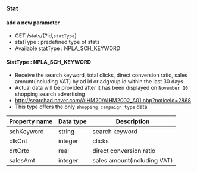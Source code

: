 ### Stat

#### add a new parameter
* GET /stats/{?id,`statType`}
* statType : predefined type of stats
* Available statType : NPLA_SCH_KEYWORD

#### StatType : NPLA_SCH_KEYWORD
* Receive the search keyword, total clicks, direct conversion ratio, sales amount(including VAT) by ad id or adgroup id within the last 30 days
* Actual data will be provided after it has been displayed on `November 10` shopping search advertising 
 * http://searchad.naver.com/AIHM20/AIHM2002_A01.nbp?noticeId=2868
* This type offers the only `shopping campaign type` data

Property name|Data type|Description
---|---|---
schKeyword |string|search keyword
clkCnt|integer|clicks
drtCrto|real|direct conversion ratio
salesAmt |integer|sales amount(including VAT)
